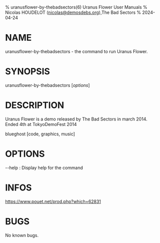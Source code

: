 % uranusflower-by-thebadsectors(6) Uranus Flower User Manuals
% Nicolas HOUDELOT (nicolas@demosdebs.org),The Bad Sectors
% 2024-04-24

# NAME
uranusflower-by-thebadsectors - the command to run Uranus Flower.

# SYNOPSIS
uranusflower-by-thebadsectors [*options*]

# DESCRIPTION
Uranus Flower is a demo released by The Bad Sectors in march 2014.
Ended 4th at TokyoDemoFest 2014

blueghost [code, graphics, music]

# OPTIONS
\--help
:   Display help for the command

# INFOS
https://www.pouet.net/prod.php?which=62831

# BUGS
No known bugs.
